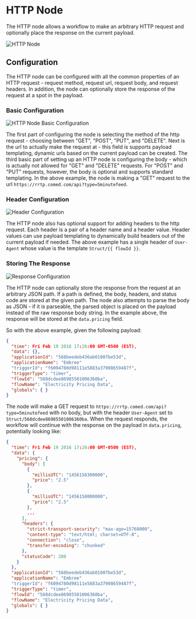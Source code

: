 # HTTP Node

The HTTP node allows a workflow to make an arbitrary HTTP request and optionally place the response on the current payload.

![HTTP Node](/images/workflows/data/http-node.png "HTTP Node")

## Configuration

The HTTP node can be configured with all the common properties of an HTTP request - request method, request url, request body, and request headers.  In addition, the node can optionally store the response of the request at a spot in the payload.

### Basic Configuration

![HTTP Node Basic Configuration](/images/workflows/data/http-node-basic-configuration.png "HTTP Node Basic Configuration")

The first part of configuring the node is selecting the method of the http request - choosing between "GET", "POST", "PUT", and "DELETE".  Next is the url to actually make the request at - this field is supports payload templating, dynamic urls based on the current payload can be created.  The third basic part of setting up an HTTP node is configuring the body - which is actually not allowed for "GET" and "DELETE" requests.  For "POST" and "PUT" requests, however, the body is optional and supports standard templating.  In the above example, the node is making a "GET" request to the url `https://rrtp.comed.com/api?type=5minutefeed`.

### Header Configuration

![Header Configuration](/images/workflows/data/http-node-header-configuration.png "Header Configuration")

The HTTP node also has optional support for adding headers to the http request.  Each header is a pair of a header name and a header value.  Header values can use payload templating to dynamically build headers out of the current payload if needed.  The above example has a single header of `User-Agent` whose value is the template `Struct/{{ flowId }}`.

### Storing The Response

![Response Configuration](/images/workflows/data/http-node-response-configuration.png "Response Configuration")

The HTTP node can optionally store the response from the request at an arbitrary JSON path.  If a path is defined, the body, headers, and status code are stored at the given path.  The node also attempts to parse the body as JSON - if it is parseable, the parsed object is placed on the payload instead of the raw response body string.  In the example above, the response will be stored at the `data.pricing` field.

So with the above example, given the following payload:

```JSON
{
  "time": Fri Feb 19 2016 17:26:00 GMT-0500 (EST),
  "data": {},
  "applicationId": "568beedeb436ab01007be53d",
  "applicationName": "Embree"
  "triggerId": "f6094780d98111e5883a37908659487f",
  "triggerType": "timer",
  "flowId": "568dcdee86985501006360ba",
  "flowName": "Electricity Pricing Data",
  "globals": { }
}
```

The node will make a GET request to `https://rrtp.comed.com/api?type=5minutefeed` with no body, but with the header `User-Agent` set to `Struct/568dcdee86985501006360ba`.  When the request responds, the workflow will continue with the response on the payload in `data.pricing`, potentially looking like:

```JSON
{
  "time": Fri Feb 19 2016 17:26:00 GMT-0500 (EST),
  "data": {
    "pricing": {
      "body": [
        {
          "millisUTC": "1456158300000",
          "price": "2.5"
        },
        {
          "millisUTC": "1456158000000",
          "price": "2.5"
        },
        ...
      ],
      "headers": {
        "strict-transport-security": "max-age=15768000",
        "content-type": "text/html; charset=UTF-8",
        "connection": "close",
        "transfer-encoding": "chunked"
      },
      "statusCode": 200
    }
  },
  "applicationId": "568beedeb436ab01007be53d",
  "applicationName": "Embree"
  "triggerId": "f6094780d98111e5883a37908659487f",
  "triggerType": "timer",
  "flowId": "568dcdee86985501006360ba",
  "flowName": "Electricity Pricing Data",
  "globals": { }
}
```
